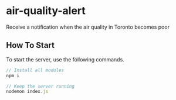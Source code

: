 # air-quality-alert
Receive a notification when the air quality in Toronto becomes poor

## How To Start

To start the server, use the following commands.
```javascript
// Install all modules
npm i

// Keep the server running
nodemon index.js

```